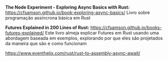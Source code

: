 **The Node Experiment - Exploring Async Basics with Rust:** https://cfsamson.github.io/book-exploring-async-basics/
    Livro sobre programação assíncrona básica em Rust

**Futures Explained in 200 Lines of Rust:** https://cfsamson.github.io/books-futures-explained/
    Este livro almeja explicar Futures em Rust usando uma abordagem baseada em exemplos, explorando por que eles são projetados da maneira que são e como funcionam

https://www.eventhelix.com/rust/rust-to-assembly-async-await/
